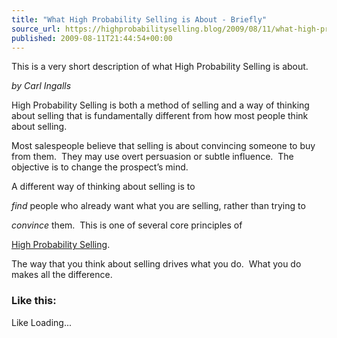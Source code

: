```yaml
---
title: "What High Probability Selling is About - Briefly"
source_url: https://highprobabilityselling.blog/2009/08/11/what-high-probability-selling-is-about-briefly
published: 2009-08-11T21:44:54+00:00
---
```

This is a very short description of what High Probability Selling is about.




*by Carl Ingalls*



High Probability Selling is both a method of selling and a way of thinking about selling that is fundamentally different from how most people think about selling.



Most salespeople believe that selling is about convincing someone to buy from them.  They may use overt persuasion or subtle influence.  The objective is to change the prospect’s mind.



A different way of thinking about selling is to 

*find* people who already want what you are selling, rather than trying to 

*convince* them.  This is one of several core principles of 

[High Probability Selling](http://www.highprobsell.com).



The way that you think about selling drives what you do.  What you do makes all the difference.


### Like this:

Like Loading...
